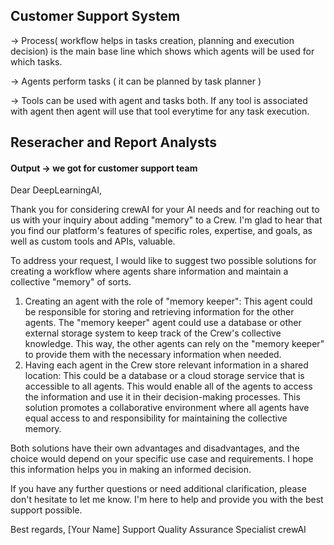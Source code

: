 
## Customer Support System

-> Process( workflow helps in tasks creation, planning and execution decision) is the main base line which shows which agents will be used for which tasks.

-> Agents perform tasks ( it can be planned by task planner )

-> Tools can be used with agent and tasks both. If any tool is associated with agent then agent will use that tool everytime for any task execution.


## Reseracher and Report Analysts 




#### Output -> we got for customer support team

Dear DeepLearningAI,

Thank you for considering crewAI for your AI needs and for reaching out to us with your inquiry about adding "memory" to a Crew. I'm glad to hear that you find our platform's features of specific roles, expertise, and goals, as well as custom tools and APIs, valuable.

To address your request, I would like to suggest two possible solutions for creating a workflow where agents share information and maintain a collective "memory" of sorts.

1. Creating an agent with the role of "memory keeper": This agent could be responsible for storing and retrieving information for the other agents. The "memory keeper" agent could use a database or other external storage system to keep track of the Crew's collective knowledge. This way, the other agents can rely on the "memory keeper" to provide them with the necessary information when needed.
2. Having each agent in the Crew store relevant information in a shared location: This could be a database or a cloud storage service that is accessible to all agents. This would enable all of the agents to access the information and use it in their decision-making processes. This solution promotes a collaborative environment where all agents have equal access to and responsibility for maintaining the collective memory.

Both solutions have their own advantages and disadvantages, and the choice would depend on your specific use case and requirements. I hope this information helps you in making an informed decision.

If you have any further questions or need additional clarification, please don't hesitate to let me know. I'm here to help and provide you with the best support possible.

Best regards,
[Your Name]
Support Quality Assurance Specialist
crewAI




